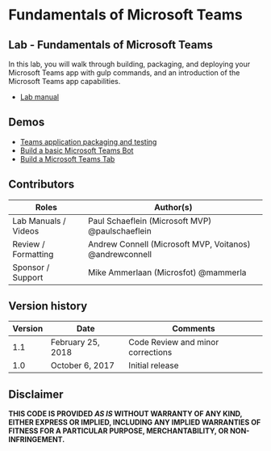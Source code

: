# Fundamentals of Microsoft Teams

## Lab - Fundamentals of Microsoft Teams

In this lab, you will walk through building, packaging, and deploying your Microsoft Teams app with gulp commands, and an introduction of the Microsoft Teams app capabilities.

- [Lab manual](./Lab.md)

## Demos

- [Teams application packaging and testing](./Demos/01%20-%20teams-app1)
- [Build a basic Microsoft Teams Bot](./Demos/02%20-%20teams-bot1)
- [Build a Microsoft Teams Tab](./Demos/03%20-%20teams-app1)

## Contributors

|        Roles         |                        Author(s)                        |
| -------------------- | ------------------------------------------------------- |
| Lab Manuals / Videos | Paul Schaeflein (Microsoft MVP) @paulschaeflein         |
| Review / Formatting  | Andrew Connell (Microsoft MVP, Voitanos) @andrewconnell |
| Sponsor / Support    | Mike Ammerlaan (Microsfot) @mammerla                    |

## Version history

| Version |       Date        |             Comments              |
| ------- | ----------------- | --------------------------------- |
| 1.1     | February 25, 2018 | Code Review and minor corrections |
| 1.0     | October 6, 2017   | Initial release                   |

## Disclaimer

**THIS CODE IS PROVIDED *AS IS* WITHOUT WARRANTY OF ANY KIND, EITHER EXPRESS OR IMPLIED, INCLUDING ANY IMPLIED WARRANTIES OF FITNESS FOR A PARTICULAR PURPOSE, MERCHANTABILITY, OR NON-INFRINGEMENT.**
